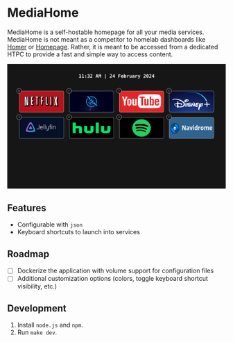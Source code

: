 # MediaHome

MediaHome is a self-hostable homepage for all your media services. MediaHome is not meant as a competitor to homelab dashboards like [Homer](https://github.com/bastienwirtz/homer) or [Homepage](https://github.com/gethomepage/homepage). Rather, it is meant to be accessed from a dedicated HTPC to provide a fast and simple way to access content.

![screenshot](./screenshot.png)

## Features

- Configurable with `json`
- Keyboard shortcuts to launch into services

## Roadmap

- [ ] Dockerize the application with volume support for configuration files
- [ ] Additional customization options (colors, toggle keyboard shortcut visibility, etc.)

## Development

1. Install `node.js` and `npm`.
2. Run `make dev`.